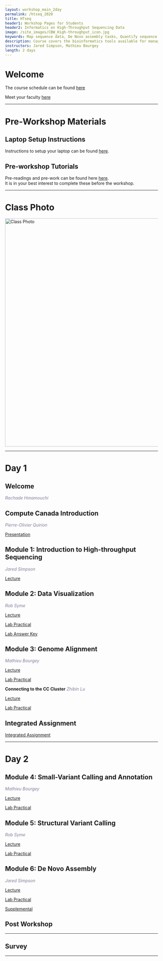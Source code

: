 ```yaml
---
layout: workshop_main_2day
permalink: /htseq_2020
title: HTseq
header1: Workshop Pages for Students
header2: Informatics on High-Throughput Sequencing Data
image: /site_images/CBW_High-throughput_icon.jpg
keywords: Map sequence data, De Novo assembly tasks, Quantify sequence data
description: Course covers the bioinformatics tools available for managing and interpreting high-throughput sequencing data, where the focus is on Illumina reads although information is applicable to all sequencer reads. 
instructors: Jared Simpson, Mathieu Bourgey
length: 2 days
---
```


# Welcome <a id="welcome"></a>


The course schedule can be found [here](https://bioinformaticsdotca.github.io/htseq_2020_schedule)

Meet your faculty [here](https://drive.google.com/file/d/1i5MpTG9xTkmYvgSYqvjmQ-WIcskR1RHZ/view?usp=sharing)
  

***

# Pre-Workshop Materials <a id="preworkshop"></a>

## Laptop Setup Instructions

Instructions to setup your laptop can be found [here](https://bioinformaticsdotca.github.io/htseq_2020_installation).

## Pre-workshop Tutorials

Pre-readings and pre-work can be found here [here](https://bioinformaticsdotca.github.io/htseq_2020_prework).  
It is in your best interest to complete these before the workshop.

***

# Class Photo
 
<img src="https://github.com/bioinformaticsdotca/HTseq_2020/blob/master/HTseqClass2020.jpg?raw=true" alt="Class Photo" width="750" />


***

# Day 1 <a id="day1"></a>

## Welcome

*<font color="#827e9c">Rachade Hmamouchi</font>*

## Compute Canada Introduction

*<font color="#827e9c">Pierre-Olivier Quirion</font>* 

[Presentation]( https://tinyurl.com/cbwcq0709)


## Module 1: Introduction to High-throughput Sequencing

*<font color="#827e9c">Jared Simpson</font>* 

[Lecture](https://drive.google.com/file/d/1MIqRoyaUkrr9zvliDqqulZpOhIw462wf/view?usp=sharing)

## Module 2: Data Visualization

*<font color="#827e9c">Rob Syme</font>* 

[Lecture](https://drive.google.com/file/d/1UcSrqedgNe_bsIF1xxzISpQ4mlQFhAkW/view?usp=sharing)

[Lab Practical](https://bioinformaticsdotca.github.io/htseq_2020_module2_lab)

[Lab Answer Key](https://bioinformaticsdotca.github.io/htseq_2020_module2_lab_answers)   
  

## Module 3: Genome Alignment

*<font color="#827e9c">Mathieu Bourgey</font>* 

[Lecture](https://drive.google.com/file/d/1mD0tmJlTMELSOSrDY-4Z8RIT5kNabgE9/view?usp=sharing)

[Lab Practical](https://bioinformaticsdotca.github.io/htseq_2020_module3_lab) 

**Connecting to the CC Cluster** *<font color="#827e9c">Zhibin Lu</font>* 

[Lecture](https://drive.google.com/file/d/1XR6GH_nqNB3BAtsPkZtiy6MRvG-CtMvW/view?usp=sharing)

[Lab Practical](https://github.com/bioinformatics-ca/HTseq_2020/blob/master/CC_cloud.md)

## Integrated Assignment

[Integrated Assignment](https://bioinformaticsdotca.github.io/htseq_2020_IA)

***

# Day 2 <a id="day2"></a>

## Module 4: Small-Variant Calling and Annotation

*<font color="#827e9c">Mathieu Bourgey</font>* 

[Lecture](https://drive.google.com/file/d/1qcDP7Mq8wUrHa-XSiiWtQQZUbNikhMqz/view?usp=sharing)

[Lab Practical](https://bioinformaticsdotca.github.io/htseq_2020_module4_lab)  

## Module 5: Structural Variant Calling

*<font color="#827e9c">Rob Syme</font>* 

[Lecture](https://drive.google.com/file/d/12bAPjh6RZtMp0yJw8LyaOAv91klQz4_P/view?usp=sharing)

[Lab Practical](https://bioinformaticsdotca.github.io/htseq_2020_module5_lab)  

## Module 6: De Novo Assembly

*<font color="#827e9c">Jared Simpson</font>* 

[Lecture](https://drive.google.com/file/d/1gHX4qw3M4cA9Mcs90c03Zick0suMJRW7/view?usp=sharing)

[Lab Practical](https://bioinformaticsdotca.github.io/htseq_2020_module6_lab)

[Supplemental](https://bioinformaticsdotca.github.io/htseq_2020_module6_lab_supplement)

## Post Workshop 
***

## Survey
***



  
  
